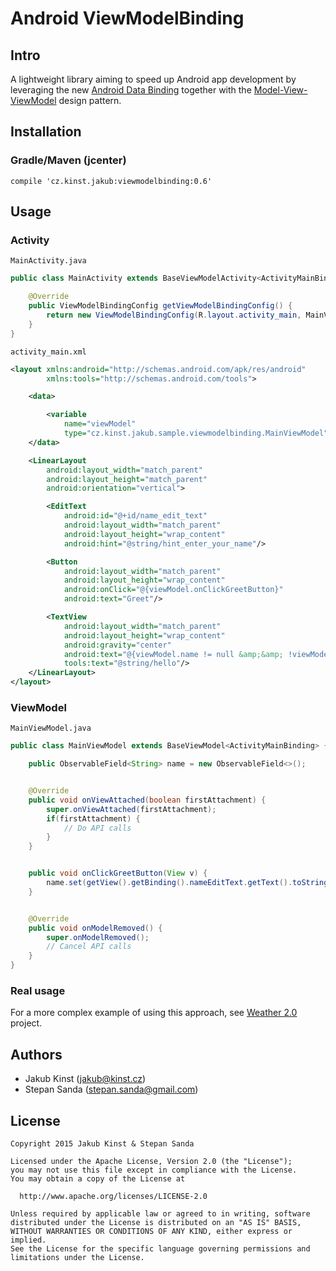 # Android ViewModelBinding

## Intro
A lightweight library aiming to speed up Android app development by leveraging the new [Android Data Binding](http://developer.android.com/tools/data-binding/guide.html) together with the [Model-View-ViewModel](https://en.wikipedia.org/wiki/Model%E2%80%93view%E2%80%93viewmodel) design pattern.

## Installation
### Gradle/Maven (jcenter)
    compile 'cz.kinst.jakub:viewmodelbinding:0.6'
    
## Usage

### Activity
`MainActivity.java`

```java
public class MainActivity extends BaseViewModelActivity<ActivityMainBinding, MainViewModel> {

	@Override
	public ViewModelBindingConfig getViewModelBindingConfig() {
		return new ViewModelBindingConfig(R.layout.activity_main, MainViewModel.class, BR.viewModel);
	}
}
```
    
`activity_main.xml`

```xml
<layout xmlns:android="http://schemas.android.com/apk/res/android"
		xmlns:tools="http://schemas.android.com/tools">

	<data>

		<variable
			name="viewModel"
			type="cz.kinst.jakub.sample.viewmodelbinding.MainViewModel"/>
	</data>

	<LinearLayout
		android:layout_width="match_parent"
		android:layout_height="match_parent"
		android:orientation="vertical">

		<EditText
			android:id="@+id/name_edit_text"
			android:layout_width="match_parent"
			android:layout_height="wrap_content"
			android:hint="@string/hint_enter_your_name"/>

		<Button
			android:layout_width="match_parent"
			android:layout_height="wrap_content"
			android:onClick="@{viewModel.onClickGreetButton}"
			android:text="Greet"/>

		<TextView
			android:layout_width="match_parent"
			android:layout_height="wrap_content"
			android:gravity="center"
			android:text="@{viewModel.name != null &amp;&amp; !viewModel.name.empty ? @string/hello(viewModel.name) : ``}"
			tools:text="@string/hello"/>
	</LinearLayout>
</layout>
```

    
### ViewModel
`MainViewModel.java`

```java
public class MainViewModel extends BaseViewModel<ActivityMainBinding> {

	public ObservableField<String> name = new ObservableField<>();


	@Override
	public void onViewAttached(boolean firstAttachment) {
		super.onViewAttached(firstAttachment);
		if(firstAttachment) {
			// Do API calls
		}
	}


	public void onClickGreetButton(View v) {
		name.set(getView().getBinding().nameEditText.getText().toString());
	}


	@Override
	public void onModelRemoved() {
		super.onModelRemoved();
		// Cancel API calls
	}
}
```

### Real usage
For a more complex example of using this approach, see [Weather 2.0](https://github.com/jakubkinst/Weather-2.0) project.

## Authors
- Jakub Kinst (jakub@kinst.cz)
- Stepan Sanda (stepan.sanda@gmail.com)

## License
    Copyright 2015 Jakub Kinst & Stepan Sanda
    
    Licensed under the Apache License, Version 2.0 (the "License");
    you may not use this file except in compliance with the License.
    You may obtain a copy of the License at
    
      http://www.apache.org/licenses/LICENSE-2.0
    
    Unless required by applicable law or agreed to in writing, software
    distributed under the License is distributed on an "AS IS" BASIS,
    WITHOUT WARRANTIES OR CONDITIONS OF ANY KIND, either express or implied.
    See the License for the specific language governing permissions and
    limitations under the License.
